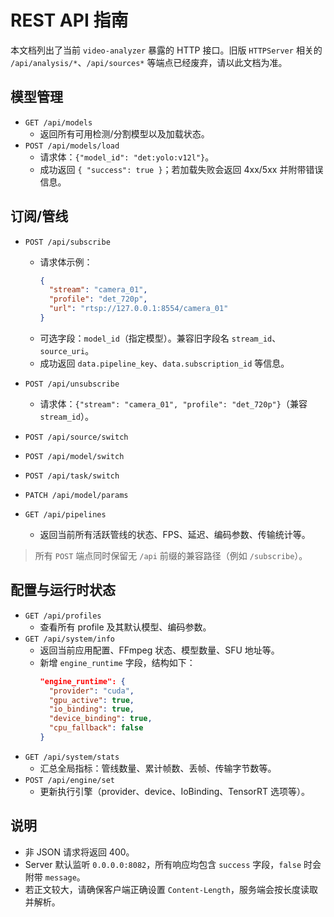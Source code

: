 # REST API 指南

本文档列出了当前 `video-analyzer` 暴露的 HTTP 接口。旧版 `HTTPServer` 相关的 `/api/analysis/*`、`/api/sources*` 等端点已经废弃，请以此文档为准。

## 模型管理

- `GET /api/models`
  - 返回所有可用检测/分割模型以及加载状态。
- `POST /api/models/load`
  - 请求体：`{"model_id": "det:yolo:v12l"}`。
  - 成功返回 `{ "success": true }`；若加载失败会返回 4xx/5xx 并附带错误信息。

## 订阅/管线

- `POST /api/subscribe`
  - 请求体示例：
    ```json
    {
      "stream": "camera_01",
      "profile": "det_720p",
      "url": "rtsp://127.0.0.1:8554/camera_01"
    }
    ```
  - 可选字段：`model_id`（指定模型）。兼容旧字段名 `stream_id`、`source_uri`。
  - 成功返回 `data.pipeline_key`、`data.subscription_id` 等信息。
- `POST /api/unsubscribe`
  - 请求体：`{"stream": "camera_01", "profile": "det_720p"}`（兼容 `stream_id`）。
- `POST /api/source/switch`
- `POST /api/model/switch`
- `POST /api/task/switch`
- `PATCH /api/model/params`

- `GET /api/pipelines`
  - 返回当前所有活跃管线的状态、FPS、延迟、编码参数、传输统计等。

> 所有 `POST` 端点同时保留无 `/api` 前缀的兼容路径（例如 `/subscribe`）。

## 配置与运行时状态

- `GET /api/profiles`
  - 查看所有 profile 及其默认模型、编码参数。
- `GET /api/system/info`
  - 返回当前应用配置、FFmpeg 状态、模型数量、SFU 地址等。
  - 新增 `engine_runtime` 字段，结构如下：
    ```json
    "engine_runtime": {
      "provider": "cuda",
      "gpu_active": true,
      "io_binding": true,
      "device_binding": true,
      "cpu_fallback": false
    }
    ```
- `GET /api/system/stats`
  - 汇总全局指标：管线数量、累计帧数、丢帧、传输字节数等。
- `POST /api/engine/set`
  - 更新执行引擎（provider、device、IoBinding、TensorRT 选项等）。

## 说明

- 非 JSON 请求将返回 400。
- Server 默认监听 `0.0.0.0:8082`，所有响应均包含 `success` 字段，`false` 时会附带 `message`。
- 若正文较大，请确保客户端正确设置 `Content-Length`，服务端会按长度读取并解析。
